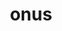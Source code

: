 ---
title: onus
meaning: load, burden
ch: fifteen
pos: nounthird
genitive: oneris
abbgender: n.
abbgender2: neut.
gender: neuter
declension: third
f3: yes
f: yes
---
